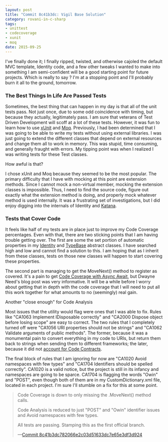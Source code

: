 ```yaml
---
layout: post
title: "Commit 8c41b3dc: Vigil Base Solution"
category: rovani-in-c-sharp
tags:
- unittest
- codecoverage
- xunit
- moq
date: 2015-09-25
---
```


I've finally done it; I finally ripped, twisted, and otherwise cajoled the default MVC template, Identity code, and a few other tweaks I wanted to make into something I am semi-confident will be a good starting point for future projects. Which is really to say ? I'm at a stopping point and I'll probably burn it all to the ground, tomorrow.


### The Best Things In Life Are Passed Tests

Sometimes, the best thing that can happen in my day is that all of the unit tests pass. Not just once, due to some odd coincidence with timing, but because they actually, legitimately pass. I am sure that veterans of Test Driven Development will scoff at a lot of these tests. However, it was fun to learn how to use [xUnit](https://xunit.github.io/) and [Moq](http://www.moqthis.com/). Previously, I had been determined that I was going to be able to write my tests without using external libraries. I was just going to extend the different classes that depend on external resources and change them all to work in memory. This was stupid, time consuming, and generally fraught with errors. My tipping point was when I realized I was writing tests for these Test classes.

How awful is that?

I chose xUnit and Moq because they seemed to be the most popular. The primary difficulty that I have with mocking at this point are extension methods. Since I cannot mock a non-virtual member, mocking the extension classes is impossible. Thus, I need to find the source code, figure out exactly what the extension method is doing, and properly mock whatever method is used internally. It was a frustrating set of investigations, but I did enjoy digging into the internals of Identity and [Katana](https://katanaproject.codeplex.com/).

### Tests that Cover Code

It feels like half of my tests are in place just to improve my Code Coverage percentages. Even with that, there are two sticking points that I am having trouble getting over. The first are some the set portion of automatic properties in my [Identity](https://github.com/drovani/Vigil/blob/VigilBaseSolution/Vigil.Data/Vigil.Data.Core/Identity.cs) and [TypeBase](https://github.com/drovani/Vigil/blob/VigilBaseSolution/Vigil.Data/Vigil.Data.Core/TypeBase.cs) abstract classes. I have searched high and low and cannot find a solution to this. I am hoping that as I inherit from these classes, tests on those new classes will happen to start covering these properties.

The second part is managing to get the MoveNext() method to register as covered. It's a pain to get [Code Coverage with Async Await](http://blogs.msdn.com/b/dwayneneed/archive/2014/11/17/code-coverage-with-async-await.aspx), but Dwayne Need's blog post was very informative. It will be a while before I worry about getting that in depth with the code coverage that I will need to put all this work together for what amounts to no (seemingly) real gain.

Another "close enough" for Code Analysis

Most issues that the utility would flag were ones that I was able to fix. Rules like "CA1063 Implement IDisposable correctly" and "CA2000 Dispose object before losing scope" are easy to correct. The two rules that I completely turned off were "CA1056 URI properties should not be strings" and "CA1062 Validate arguments of public methods". The former, because it was a monumental pain to convert everything in my code to URIs, but return them back to strings when sending them to different frameworks; the later, because it did not [account for Code Contracts](http://geekswithblogs.net/terje/archive/2010/10/14/making-static-code-analysis-and-code-contracts-work-together-or.aspx).

The final block of rules that I am ignoring for now are "CA1020 Avoid namespaces with few types" and "CA1704 Identifiers should be spelled correctly". CA1020 is a valid notice, but the project is still in its infancy and namespaces are going to be sparce. CA1704 is flagging the words "Owin" and "POST", even though both of them are in my CustomDictionary.xml file, located in each project. I'm sure I'll stumble on a fix for this at some point.

> Code Coverage is down to only missing the .MoveNext() method calls.
>
> Code Analysis is reduced to just "POST" and "Owin" identifier issues and Avoid namespaces with few types.
>
> All tests are passing. Stamping this as the first official branch.
>
> &mdash;[Commit 8c41b3dc782066e2c03d51633dc7e65e3df3d924](https://github.com/drovani/Vigil/tree/VigilBaseSolution)
